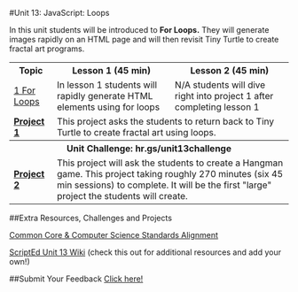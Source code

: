 #Unit 13: JavaScript: Loops

In this unit students will be introduced to **For Loops.** They will generate images rapidly on an HTML page and will then revisit Tiny Turtle to create fractal art programs.
<table>
<tr>
	<th>Topic</th>
	<th>Lesson 1 (45 min)</th>
	<th>Lesson 2 (45 min)</th>
</tr>
<tr>
	<td><a href="topics/topic1">1 For Loops</a></td>
	<td>In lesson 1 students will rapidly generate HTML elements using for loops</td>
	<td>N/A students will dive right into project 1 after completing lesson 1</td>
</tr>
<tr>
	<td><strong><a href="projects/project1">Project 1</a></strong></td>
	<td colspan="2">This project asks the students to return back to Tiny Turtle to create fractal art using loops. </td>
</tr>
<tr>
	<th align="center" colspan="3">Unit Challenge: hr.gs/unit13challenge </th>
</tr>
<tr>
	<td><strong><a href="projects/project2">Project 2</a></strong></td>
	<td colspan="2">This project will ask the students to create a Hangman game. This project taking roughly 270 minutes (six 45 min sessions) to complete. It will be the first "large" project the students will create. </td>
</tr>
</table>


##Extra Resources, Challenges and Projects



[Common Core & Computer Science Standards Alignment](csStandards.md)


<a href="https://github.com/ScriptEdcurriculum/curriculum2016/wiki/foundationsCourse#unit-13-animations-and-collisions">ScriptEd Unit 13 Wiki</a> (check this out for additional resources and add your own!)

##Submit Your Feedback
<a href="https://docs.google.com/forms/d/e/1FAIpQLSfx0wkLyw_jSOhWR2yY8GTR8TV2NXYZc40us7aPHnl9bO6WAQ/viewform">Click here!</a>

